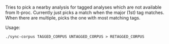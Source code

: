 Tries to pick a nearby analysis for tagged analyses which are not available
from lt-proc. Currently just picks a match when the major (1st) tag matches.
When there are multiple, picks the one with most matching tags.

Usage:

    ./sync-corpus TAGGED_CORPUS UNTAGGED_CORPUS > RETAGGED_CORPUS
